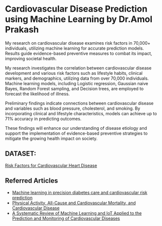 # Cardiovascular Disease Prediction using Machine Learning by Dr.Amol Prakash

My research on cardiovascular disease examines risk factors in 70,000+ individuals, utilizing machine learning for accurate prediction models. Results guide evidence-based preventive measures to combat its impact, improving societal health.

My research investigates the correlation between cardiovascular disease development and various risk factors such as lifestyle habits, clinical markers, and demographics, utilizing data from over 70,000 individuals. 
Machine learning models, including Logistic regression, Gaussian naive Bayes, Random Forest sampling, and Decision trees, are employed to forecast the likelihood of illness. 

Preliminary findings indicate connections between cardiovascular disease and variables such as blood pressure, cholesterol, and smoking. By incorporating clinical and lifestyle characteristics, models can achieve up to 71% accuracy in predicting outcomes.

These findings will enhance our understanding of disease etiology and support the implementation of evidence-based preventive strategies to mitigate the growing health impact on society.


## DATASET:

[Risk Factors for Cardiovascular Heart Disease](https://www.kaggle.com/datasets/thedevastator/exploring-risk-factors-for-cardiovascular-diseas/data)
## Referred Articles

 - [Machine learning in precision diabetes care and cardiovascular risk prediction](https://www.ncbi.nlm.nih.gov/pmc/articles/PMC6527136/)
 - [Physical Activity, All-Cause and Cardiovascular Mortality, and Cardiovascular Disease](https://www.ncbi.nlm.nih.gov/pmc/articles/PMC6527136/)
 - [A Systematic Review of Machine Learning and IoT Applied to the Prediction and Monitoring of Cardiovascular Diseases](https://www.ncbi.nlm.nih.gov/pmc/articles/PMC10454027/)



